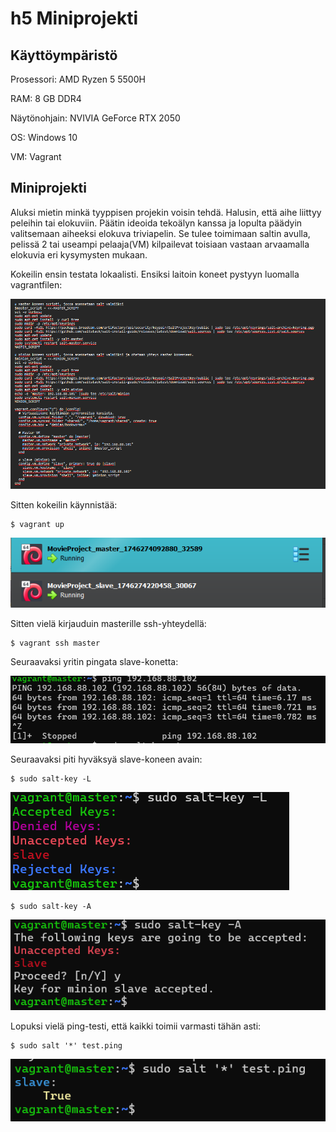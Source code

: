 # h5 Miniprojekti 

## Käyttöympäristö

Prosessori: AMD Ryzen 5 5500H

RAM: 8 GB DDR4

Näytönohjain: NVIVIA GeForce RTX 2050

OS: Windows 10

VM: Vagrant

## Miniprojekti

Aluksi mietin minkä tyyppisen projekin voisin tehdä. Halusin, että aihe liittyy peleihin tai elokuviin. Päätin ideoida tekoälyn kanssa ja lopulta päädyin valitsemaan aiheeksi elokuva triviapelin. Se tulee toimimaan saltin avulla, pelissä 2 tai useampi pelaaja(VM) kilpailevat toisiaan vastaan arvaamalla elokuvia eri kysymysten mukaan. 

Kokeilin ensin testata lokaalisti. Ensiksi laitoin koneet pystyyn luomalla vagrantfilen: 

![Vagrantfile](Pkuvat/koneidenscripti.png)

Sitten kokeilin käynnistää: 

    $ vagrant up

![VM:t päällä](Pkuvat/vmsup.png)

Sitten vielä kirjauduin masterille ssh-yhteydellä: 

    $ vagrant ssh master

Seuraavaksi yritin pingata slave-konetta: 

![ping the slave](Pkuvat/pingslave.png)

Seuraavaksi piti hyväksyä slave-koneen avain: 

    $ sudo salt-key -L

![Avaimen tarkistus](Pkuvat/slavekey.png)

    $ sudo salt-key -A

![Avaimen hyäksyminen](Pkuvat/acceptslave.png)

Lopuksi vielä ping-testi, että kaikki toimii varmasti tähän asti: 

    $ sudo salt '*' test.ping

![ping test saltin yli](Pkuvat/pingtest.png)
